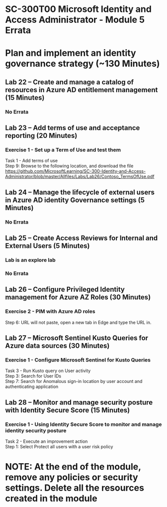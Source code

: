 # SC-300T00 Microsoft Identity and Access Administrator - Module 5 Errata

# Plan and implement an identity governance strategy (~130 Minutes)

## Lab 22 – Create and manage a catalog of resources in Azure AD entitlement management (15 Minutes)

### No Errata

## Lab 23 – Add terms of use and acceptance reporting (20 Minutes)

### Exercise 1 - Set up a Term of Use and test them

Task 1 - Add terms of use<br>
Step 9:  Browse to the following location, and download the file<br>
https://github.com/MicrosoftLearning/SC-300-Identity-and-Access-Administrator/blob/master/Allfiles/Labs/Lab26/Contoso_TermsOfUse.pdf

## Lab 24 – Manage the lifecycle of external users in Azure AD identity Governance settings (5 Minutes)

### No Errata

## Lab 25 – Create Access Reviews for Internal and External Users (5 Minutes)

### Lab is an explore lab

### No Errata

## Lab 26 – Configure Privileged Identity management for Azure AZ Roles (30 Minutes)

### Exercise 2 - PIM with Azure AD roles

Step 6:  URL will not paste, open a new tab in Edge and type the URL in.

## Lab 27 – Microsoft Sentinel Kusto Queries for Azure data sources (30 Minutes)

### Exercise 1 - Configure Microsoft Sentinel for Kusto Queries

Task 3 - Run Kusto query on User activity<br>
Step 3:  Search for User IDs<br>
Step 7:  Search for Anomalous sign-in location by user account and authenticating application<br>

## Lab 28 – Monitor and manage security posture with Identity Secure Score (15 Minutes)

### Exercise 1 - Using Identity Secure Score to monitor and manage identity security posture

Task 2 - Execute an improvement action<br>
Step 1:  Select Protect all users with a user risk policy<br>

# NOTE:  At the end of the module, remove any policies or security settings.  Delete all the resources created in the module
